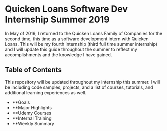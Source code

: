 # Quicken Loans Software Dev Internship Summer 2019

In May of 2019, I returned to the Quicken Loans Family of Companies for the second time, this time as a software development intern with Quicken Loans. This will be my fourth internship (third full time summer internship) and I will update this guide throughout the summer to reflect my accomplishments and the knowledge I have gained.

## Table of Contents
This repository will be updated throughout my internship this summer. I will be including code samples, projects, and a list of courses, tutorials, and additional learning experiences as well.

* **Goals
* **Major Highlights
* **Udemy Courses
* **Internal Training
* **Weekly Summary
